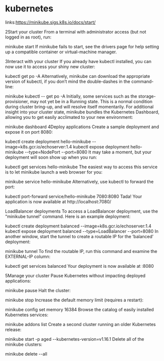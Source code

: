 # kubernetes
links:https://minikube.sigs.k8s.io/docs/start/

2Start your cluster
From a terminal with administrator access (but not logged in as root), run:

minikube start
If minikube fails to start, see the drivers page for help setting up a compatible container or virtual-machine manager.

3Interact with your cluster
If you already have kubectl installed, you can now use it to access your shiny new cluster:

kubectl get po -A
Alternatively, minikube can download the appropriate version of kubectl, if you don’t mind the double-dashes in the command-line:

minikube kubectl -- get po -A
Initially, some services such as the storage-provisioner, may not yet be in a Running state. This is a normal condition during cluster bring-up, and will resolve itself momentarily. For additional insight into your cluster state, minikube bundles the Kubernetes Dashboard, allowing you to get easily acclimated to your new environment:

minikube dashboard
4Deploy applications
Create a sample deployment and expose it on port 8080:

kubectl create deployment hello-minikube --image=k8s.gcr.io/echoserver:1.4
kubectl expose deployment hello-minikube --type=NodePort --port=8080
It may take a moment, but your deployment will soon show up when you run:

kubectl get services hello-minikube
The easiest way to access this service is to let minikube launch a web browser for you:

minikube service hello-minikube
Alternatively, use kubectl to forward the port:

kubectl port-forward service/hello-minikube 7080:8080
Tada! Your application is now available at http://localhost:7080/

LoadBalancer deployments
To access a LoadBalancer deployment, use the “minikube tunnel” command. Here is an example deployment:

kubectl create deployment balanced --image=k8s.gcr.io/echoserver:1.4  
kubectl expose deployment balanced --type=LoadBalancer --port=8080
In another window, start the tunnel to create a routable IP for the ‘balanced’ deployment:

minikube tunnel
To find the routable IP, run this command and examine the EXTERNAL-IP column:

kubectl get services balanced
Your deployment is now available at <EXTERNAL-IP>:8080

5Manage your cluster
Pause Kubernetes without impacting deployed applications:

minikube pause
Halt the cluster:

minikube stop
Increase the default memory limit (requires a restart):

minikube config set memory 16384
Browse the catalog of easily installed Kubernetes services:

minikube addons list
Create a second cluster running an older Kubernetes release:

minikube start -p aged --kubernetes-version=v1.16.1
Delete all of the minikube clusters:

minikube delete --all
